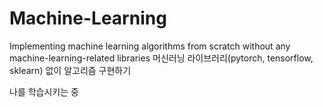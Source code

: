 # Machine-Learning
Implementing machine learning algorithms from scratch without any machine-learning-related libraries 머신러닝 라이브러리(pytorch, tensorflow, sklearn) 없이 알고리즘 구현하기


나를 학습시키는 중
